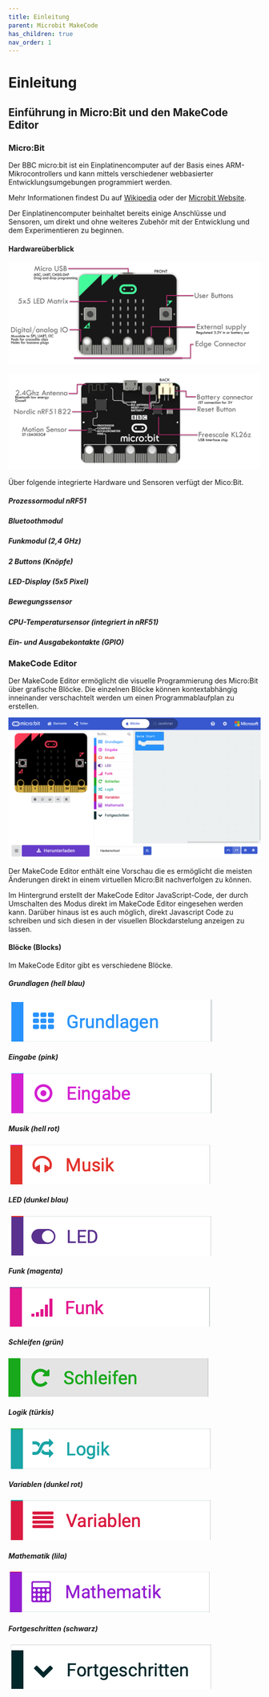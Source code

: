 ```yaml
---
title: Einleitung
parent: Microbit MakeCode
has_children: true
nav_order: 1
---
```


# Einleitung

## Einführung in Micro:Bit und den MakeCode Editor

### Micro:Bit

Der BBC micro:bit ist ein Einplatinencomputer auf der Basis eines ARM-Mikrocontrollers und kann mittels verschiedener webbasierter Entwicklungsumgebungen programmiert werden.

Mehr Informationen findest Du auf 
[Wikipedia](https://de.wikipedia.org/wiki/BBC_micro:bit)
oder der [Microbit Website](https://microbit.org).

Der Einplatinencomputer beinhaltet bereits einige Anschlüsse und Sensoren, um direkt und ohne weiteres Zubehör mit der Entwicklung und dem Experimentieren zu beginnen.

#### Hardwareüberblick

![Microbit Vorderseite](./microbit_front.png "Microbit Vorderseite")

![Microbit Rückseite](./microbit_back.png "Microbit Rückseite")

Über folgende integrierte Hardware und Sensoren verfügt der Mico:Bit.

##### Prozessormodul nRF51

##### Bluetoothmodul

##### Funkmodul (2,4 GHz)

##### 2 Buttons (Knöpfe)

##### LED-Display (5x5 Pixel)

##### Bewegungssensor

##### CPU-Temperatursensor (integriert in nRF51)

##### Ein- und Ausgabekontakte (GPIO)

### MakeCode Editor

Der MakeCode Editor ermöglicht die visuelle Programmierung des Micro:Bit über grafische Blöcke. Die einzelnen Blöcke können kontextabhängig inneinander verschachtelt werden um einen Programmablaufplan zu erstellen. 

![MakeCode Editor](../makecode_editor.png "MakeCode Editor")

Der MakeCode Editor enthält eine Vorschau die es ermöglicht die meisten Änderungen direkt in einem virtuellen Micro:Bit nachverfolgen zu können. 

Im Hintergrund erstellt der MakeCode Editor JavaScript-Code, der durch Umschalten des Modus direkt im MakeCode Editor eingesehen werden kann. Darüber hinaus ist es auch möglich, direkt Javascript Code zu schreiben und sich diesen in der visuellen Blockdarstelung anzeigen zu lassen.

#### Blöcke (Blocks)

Im MakeCode Editor gibt es verschiedene Blöcke.

##### Grundlagen (hell blau)
![Screenshot](./basic.png "Screenshot")

##### Eingabe (pink)
![Screenshot](./input.png "Screenshot")

##### Musik (hell rot)
![Screenshot](./music.png "Screenshot")

##### LED (dunkel blau)
![Screenshot](./led.png "Screenshot")

##### Funk (magenta)
![Screenshot](./radio.png "Screenshot")

##### Schleifen (grün)
![Screenshot](./loops.png "Screenshot")

##### Logik (türkis)
![Screenshot](./logic.png "Screenshot")

##### Variablen (dunkel rot)
![Screenshot](./variables.png "Screenshot")

##### Mathematik (lila)
![Screenshot](./math.png "Screenshot")

##### Fortgeschritten (schwarz)
![Screenshot](./advanced.png "Screenshot")
